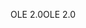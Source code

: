 <span data-ttu-id="655bb-101">OLE 2.0</span><span class="sxs-lookup"><span data-stu-id="655bb-101">OLE 2.0</span></span>